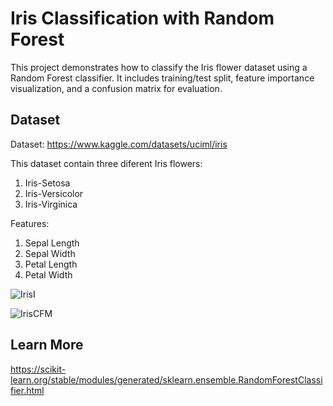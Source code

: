 # Iris Classification with Random Forest

This project demonstrates how to classify the Iris flower dataset using a Random Forest classifier. It includes training/test split, feature importance visualization, and a confusion matrix for evaluation.

## Dataset

Dataset: https://www.kaggle.com/datasets/uciml/iris

This dataset contain three diferent Iris flowers:

1. Iris-Setosa
2. Iris-Versicolor
3. Iris-Virginica

Features:

1. Sepal Length
2. Sepal Width
3. Petal Length
4. Petal Width


![IrisI](https://github.com/user-attachments/assets/2715aadb-ecca-4f28-b9b6-a8b5a5e00f69)


![IrisCFM](https://github.com/user-attachments/assets/5add6dc1-30bf-4157-a106-400cc4973e48)


## Learn More

https://scikit-learn.org/stable/modules/generated/sklearn.ensemble.RandomForestClassifier.html 

